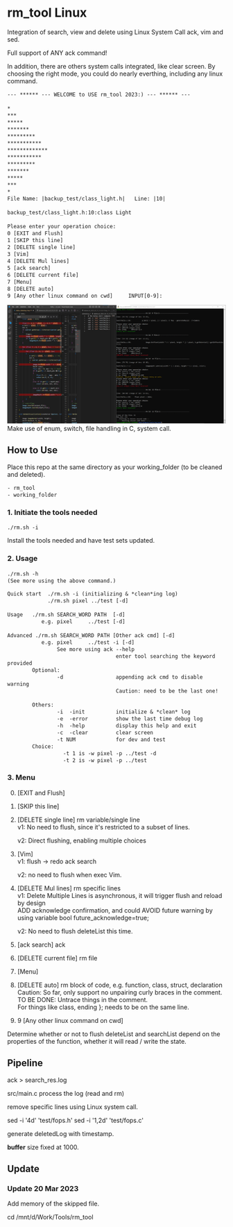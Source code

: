 # rm_tool Linux
Integration of search, view and delete using Linux System Call ack, vim and sed.

Full support of ANY ack command!

In addition, there are others system calls integrated, like clear screen.
By choosing the right mode, you could do nearly everthing, including any linux command.
```
--- ****** --- WELCOME to USE rm_tool 2023:) --- ****** ---

*
***
*****
*******
*********
***********
*************
***********
*********
*******
*****
***
*
File Name: |backup_test/class_light.h|   Line: |10|

backup_test/class_light.h:10:class Light

Please enter your operation choice:
0 [EXIT and Flush]
1 [SKIP this line]
2 [DELETE single line]
3 [Vim]
4 [DELETE Mul lines]
5 [ack search]
6 [DELETE current file]
7 [Menu]
8 [DELETE auto]
9 [Any other linux command on cwd]     INPUT[0-9]:
```
![del_single](./del_single.png)
Make use of enum, switch, file handling in C, system call.
## How to Use
Place this repo at the same directory as your working_folder (to be cleaned and deleted).
```
- rm_tool
- working_folder
```
### 1. Initiate the tools needed
```
./rm.sh -i
```
Install the tools needed and have test sets updated.
### 2. Usage
```
./rm.sh -h
(See more using the above command.)
```
```
Quick start  ./rm.sh -i (initializing & *clean*ing log)
             ./rm.sh pixel ../test [-d]

Usage   ./rm.sh SEARCH_WORD PATH  [-d]
           e.g. pixel     ../test [-d]

Advanced ./rm.sh SEARCH_WORD PATH [Other ack cmd] [-d]
           e.g. pixel     ../test -i [-d]
                See more using ack --help
                                   enter tool searching the keyword provided
        Optional:
                -d                 appending ack cmd to disable warning
                                   Caution: need to be the last one!

        Others:
                -i  -init          initialize & *clean* log
                -e  -error         show the last time debug log
                -h  -help          display this help and exit
                -c  -clear         clear screen
                -t NUM             for dev and test
        Choice:
                  -t 1 is -w pixel -p ../test -d
                  -t 2 is -w pixel -p ../test
```
### 3. Menu
0. [EXIT and Flush]
1. [SKIP this line]
2. [DELETE single line] rm variable/single line <br/>
    v1: No need to flush, since it's restricted to a subset of lines.

    v2: Direct flushing, enabling multiple choices
3. [Vim]  <br/>
    v1: flush -> redo ack search
    
    v2: no need to flush when exec Vim.
4. [DELETE Mul lines] rm specific lines  <br/>
    v1: Delete Multiple Lines is asynchronous, it will trigger flush and reload by design <br/>
    ADD acknowledge confirmation, and could AVOID future warning by using variable  bool future_acknowledge=true; <br/>

    v2: No need to flush deleteList this time.
5. [ack search] ack
6. [DELETE current file] rm file
7. [Menu]
8. [DELETE auto] rm block of code, 
     e.g. function, class, struct, declaration<br/>
     Caution: So far, only support no unpairing curly braces in the comment.<br/> 
     TO BE DONE: Untrace things in the comment.<br/>
      For things like class, ending }; needs to be on the same line.
9. 9 [Any other linux command on cwd]
     

Determine whether or not to flush deleteList and searchList depend on the properties of the function, whether it will read / write the state.

## Pipeline
ack > search_res.log

src/main.c process the log (read and rm)

remove specific lines using Linux system call.

sed -i '4d' 'test/fops.h'
sed -i '1,2d' 'test/fops.c'

generate deletedLog with timestamp.

**buffer** size fixed at 1000.

## Update
### Update 20 Mar 2023
Add memory of the skipped file.

cd /mnt/d/Work/Tools/rm_tool